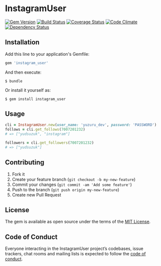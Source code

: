 # InstagramUser

[![Gem Version](https://img.shields.io/gem/v/instagram_user.svg?style=flat)](http://badge.fury.io/rb/instagram_user)
[![Build Status](https://img.shields.io/travis/yuzuru-s/instagram_user.svg?style=flat)](https://travis-ci.org/yuzuru-s/instagram_user)
[![Coverage Status](https://img.shields.io/coveralls/yuzuru-s/instagram_user.svg?style=flat)](https://coveralls.io/r/yuzuru-s/instagram_user?branch=master)
[![Code Climate](https://img.shields.io/codeclimate/github/yuzuru-s/instagram_user.svg?style=flat)](https://codeclimate.com/github/yuzuru-s/instagram_user)
[![Dependency Status](https://img.shields.io/gemnasium/yuzuru-s/instagram_user.svg?style=flat)](https://gemnasium.com/yuzuru-s/instagram_user)

## Installation

Add this line to your application's Gemfile:

```ruby
gem 'instagram_user'
```

And then execute:

    $ bundle

Or install it yourself as:

    $ gem install instagram_user

## Usage

```ruby
cli = InstagramUser.new(user_name: 'yuzuru_dev', password: 'PASSWORD')
follows = cli.get_follows(7007201232)
# => ["yudsuzuk", "instagram"]

followers = cli.get_followers(7007201232)
# => ["yudsuzuk"]
```

## Contributing

1. Fork it
2. Create your feature branch (`git checkout -b my-new-feature`)
3. Commit your changes (`git commit -am 'Add some feature'`)
4. Push to the branch (`git push origin my-new-feature`)
5. Create new Pull Request

## License

The gem is available as open source under the terms of the [MIT License](http://opensource.org/licenses/MIT).

## Code of Conduct

Everyone interacting in the InstagramUser project’s codebases, issue trackers, chat rooms and mailing lists is expected to follow the [code of conduct](https://github.com/YuzuruS/instagram_user/blob/master/CODE_OF_CONDUCT.md).
